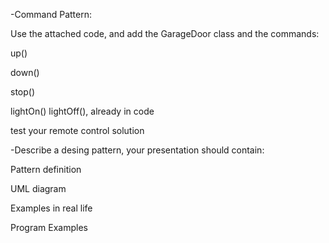 -Command Pattern:

Use the attached code, and add the GarageDoor class and the commands:

up()

down()

stop()

lightOn() lightOff(), already in code

test your remote control solution

-Describe a desing pattern, your presentation should contain:

Pattern definition

UML diagram

Examples in real life

Program Examples
